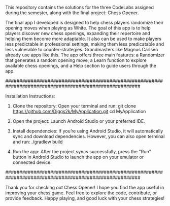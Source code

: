 This repository contains the solutions for the three CodeLabs assigned during the semester, along with the final project: Chess Opener.

The final app I developed is designed to help chess players randomize their opening moves when playing as White. The goal of this app is to help players discover new chess openings, expanding their repertoire and helping them become more adaptable.
It also can be used to make players less predictable in professional settings, making them less predicatable and less vulnerable to counter-strategies. Grandmasters like Magnus Carlsen already use apps like this.
The app offers three main features: a Randomizer that generates a random opening move, a Learn function to explore available chess openings, and a Help section to guide users through the app.

########################################################################################################

Installation Instructions:

1. Clone the repository:
  Open your terminal and run:
    git clone https://github.com/Diggs2k/MyApplication.git
    cd MyApplication

2. Open the project:
   Launch Android Studio or your preferred IDE.

3. Install dependencies:
   If you’re using Android Studio, it will automatically sync and download dependencies. However, you can also open terminal and run:
     ./gradlew build

4. Run the app:
  After the project syncs successfully, press the "Run" button in Android Studio to launch the app on your emulator or connected device.

########################################################################################################

Thank you for checking out Chess Opener! I hope you find the app useful in improving your chess game. Feel free to explore the code, contribute, or provide feedback. Happy playing, and good luck with your chess strategies!
